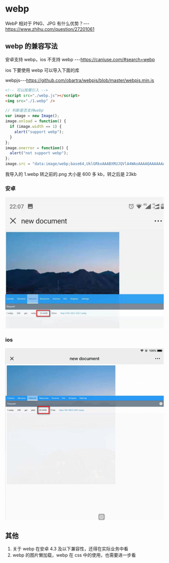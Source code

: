 # webp

WebP 相对于 PNG、JPG 有什么优势？---https://www.zhihu.com/question/27201061

## webp 的兼容写法

安卓支持 webp，ios 不支持 webp ---https://caniuse.com/#search=webp

ios 下要使用 webp 可以导入下面的库

webpjs---https://github.com/obartra/webpjs/blob/master/webpjs.min.js

```html
<!-- 可以按需引入 -->
<script src="./webp.js"></script>
<img src="./1.webp" />
```

```js
// 判断是否支持webp
var image = new Image();
image.onload = function() {
  if (image.width == 1) {
    alert("support webp");
  }
};
image.onerror = function() {
  alert("not support webp");
};
image.src = "data:image/webp;base64,UklGRkoAAABXRUJQVlA4WAoAAAAQAAAAAAAAAAAAQUxQSAwAAAARBxAR/Q9ERP8DAABWUDggGAAAABQBAJ0BKgEAAQAAAP4AAA3AAP7mtQAAAA==";
```

我导入的 1.webp 转之前的.png 大小是 600 多 kb，转之后是 23kb

### 安卓

<img src="https://github.com/dirkhe1051931999/hjBlog/blob/master/blog-web-optimize/screenshot/webp-gphone.jpg">

### ios

<img src="https://github.com/dirkhe1051931999/hjBlog/blob/master/blog-web-optimize/screenshot/webp-iphone.png">

## 其他

1. 关于 webp 在安卓 4.3 及以下兼容性，还得在实际业务中看
2. webp 的图片懒加载，webp 在 css 中的使用，也需要进一步看
